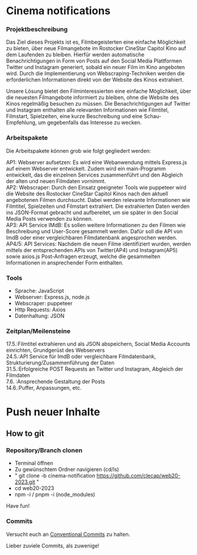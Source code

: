 # Cinema notifications

### Projektbeschreibung
Das Ziel dieses Projekts ist es, Filmbegeisterten eine einfache Möglichkeit zu bieten, über neue Filmangebote im Rostocker CineStar Capitol Kino auf dem Laufenden zu bleiben. Hierfür werden automatische Benachrichtigungen in Form von Posts auf den Social Media Plattformen Twitter und Instagram generiert, sobald ein neuer Film im Kino angeboten wird. Durch die Implementierung von Webscraping-Techniken werden die erforderlichen Informationen direkt von der Website des Kinos extrahiert.

Unsere Lösung bietet den Filminteressierten eine einfache Möglichkeit, über die neuesten Filmangebote informiert zu bleiben, ohne die Website des Kinos regelmäßig besuchen zu müssen. Die Benachrichtigungen auf Twitter und Instagram enthalten alle relevanten Informationen wie Filmtitel, Filmstart, Spielzeiten, eine kurze Beschreibung und eine Schau-Empfehlung, um gegebenfalls das Interesse zu wecken.

### Arbeitspakete
Die Arbeitspakete können grob wie folgt gegliedert werden:

AP1: Webserver aufsetzen: Es wird eine Webanwendung mittels Express.js auf einem Webserver entwickelt. Zudem wird ein main-Programm entwickelt, das die      einzelnen Services zusammenführt und den Abgleich der alten und neuen Filmdaten vornimmt.\
AP2: Webscraper: Durch den Einsatz geeigneter Tools wie puppeteer wird die Website des Rostocker CineStar Capitol Kinos nach den aktuell angebotenen Filmen durchsucht. Dabei werden relevante Informationen wie Filmtitel, Spielzeiten und Filmstart extrahiert. Die extrahierten Daten werden ins JSON-Format gebracht und aufbereitet, um sie später in den Social Media Posts verwenden zu können.\
AP3: API Service IMdB: Es sollen weitere Informationen zu den Filmen wie Beschreibung und User-Score gesammelt werden. Dafür soll die API von ImdB oder einer vergleichbaren Filmdatenbank angesprochen werden.\
AP4/5: API Services: Nachdem die neuen Filme identifiziert wurden, werden mittels der entsprechenden APIs von Twitter(AP4) und Instagram(AP5) sowie axios.js Post-Anfragen erzeugt, welche die gesammelten Informationen in ansprechender Form enthalten.

### Tools
- Sprache: JavaScript
- Webserver: Express.js, node.js
- Webscraper: puppeteer
- Http Requests: Axios
- Datenhaltung: JSON

### Zeitplan/Meilensteine
17.5.:Filmtitel extrahieren und als JSON abspeichern, Social Media Accounts einrichten, Grundgerüst des Webservers\
24.5.:API Service für ImdB oder vergleichbare Filmdatenbank, Strukturierung/Zusammenführung der Daten\
31.5.:Erfolgreiche POST Requests an Twitter und Instagram, Abgleich der Filmdaten\
7.6. :Ansprechende Gestaltung der Posts\
14.6.:Puffer, Anpassungen, etc.

# Push neuer Inhalte

## How to git

### Repository/Branch clonen
- Terminal öffnen
- Zu gewünschtem Ordner navigieren (cd/ls)
- " git clone -b cinema-notification https://github.com/clecap/web20-2023.git "
- cd web20-2023
- npm -i / pnpm -i (node_modules)

Have fun!

### Commits

Versucht euch an [Conventional Commits](https://www.conventionalcommits.org/en/v1.0.0/) zu halten. 

Lieber zuviele Commits, als zuwenige!
